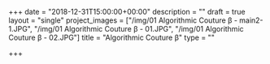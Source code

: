 +++
date = "2018-12-31T15:00:00+00:00"
description = ""
draft = true
layout = "single"
project_images = ["/img/01 Algorithmic Couture β - main2-1.JPG", "/img/01 Algorithmic Couture β - 01.JPG", "/img/01 Algorithmic Couture β - 02.JPG"]
title = "Algorithmic Couture β"
type = ""

+++
